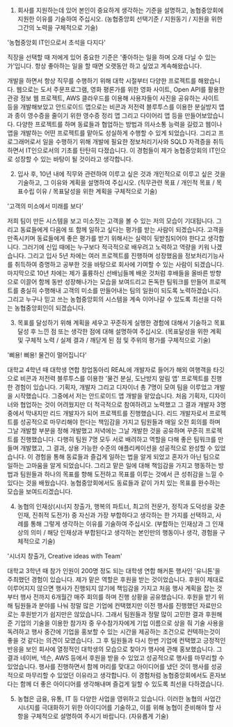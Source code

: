 1. 회사를 지원하는데 있어 본인이 중요하게 생각하는 기준을 설명하고, 농협중앙회에 지원한 이유를 기술하여 주십시오.
(농협중앙회 선택기준 / 지원동기 / 지원을 위한 그간의 노력을 구체적으로 기술)


'농협중앙회 IT인으로서 초석을 다지다'


직장을 선택할 때 저에게 있어 중요한 기준은 '좋아하는 일을 하며 오래 다닐 수 있는가'입니다.
항상 좋아하는 일을 할 때면 오랫동안 하고 싶었고 계속해왔습니다.


개발을 하면서 항상 
직무를 수행하기 위해 대학 시절부터 다양한 프로젝트를 해왔습니다.
웹으로는 도서 주문프로그램, 영화 평론가를 위한 영화 사이트, Open API를 활용한 관광 정보 웹 프로젝트, AWS 클라우드를 이용해 사용자들이 사진을 공유하는 사이트 등을 개발해보았고 안드로이드 앱으로는 비콘과 저전력 블루투스를 이용한 분실방지 앱과 종이 영수증을 줄이기 위한 영수증 정리 앱 그리고 다이어리 앱 등을 만들어보았습니다. 다양한 프로젝트를 하며 동료들과 협업하는 방법과 의사소통 능력을 길렀고 웹이나 앱을 개발하는 어떤 프로젝트를 맡아도 성실하게 수행할 수 있게 되었습니다.
그리고 프로그래머로서 일을 수행하기 위해 개발에 필요한 정보처리기사와 SQLD 자격증을 취득하면서 IT인으로서의 기초를 탄탄히 다졌습니다. 이 경험들이 제가 농협중앙회의 IT인으로 성장할 수 있는 바탕이 될 것이라고 생각합니다.


2. 입사 후, 10년 내에 직무와 관련하여 이루고 싶은 것과 개인적으로 이루고 싶은 것을 기술하고, 그 이유와 계획을 설명하여 주십시오.
 (직무관련 목표 / 개인적 목표 / 목표수립 이유 / 목표달성을 위한 계획을 구체적으로 기술)

'고객의 미소에서 미래를 보다'

저희 팀이 만든 시스템을 보고 미소짓는 고객을 볼 수 있는 저의 모습이 기대됩니다. 그리고 동료들에게 다음에 또 함께 일하고 싶다는 평가를 받는 사람이 되겠습니다.
고객을 만족시키며 동료들에게 좋은 평가를 받기 위해서는 실력이 뒷받침되어야 한다고 생각합니다. 그러기에 신입 때에는 누구보다 적극적으로 배우려고 노력하고 역량을 키워 나겠습니다. 그리고 입사 5년 차에는 여러 프로젝트를 진행하며 성장했음을 정보처리기능사를 취득하여 증명하고 공부한 것을 바탕으로 회사에 기여할 수 있는 사람이 되겠습니다. 마지막으로 10년 차에는 제가 훌륭하신 선배님들께 배운 것처럼 후배들을 올바른 방향으로 이끌어 함께 동반 성장해나가는 모습을 보여드리고 돈독한 팀워크를 만들어 프로젝트를 충실히 수행해내 고객의 미소를 만들어내는 팀의 일원이 되도록 노력하겠습니다. 그리고 누구나 믿고 쓰는 농협중앙회의 시스템을 계속 이어나갈 수 있도록 최선을 다하는 농협중앙회인이 되겠습니다.
 

3. 목표를 달성하기 위해 계획을 세우고 꾸준하게 실행한 경험에 대해서 기술하고 목표 달성 후 느낀 점 또는 생각한 점에 대해 설명하여
 주십시오. (목표달성을 위한 계획 및 구체적 노력 / 실제 결과 / 깨닫게 된 점 및 주위의 평가를 구체적으로 기술)

'삐용! 삐용! 물건이 멀어집니다'

대학교 4학년 때 대학생 연합 창업동아리 REAL에 개발자로 들어가 해외 여행객을 타깃으로 비콘과 저전력 블루투스를 이용한 '물건 분실, 도난방지 알림 앱' 프로젝트를 진행한 경험이 있습니다. 기획자, 개발자 그리고 디자이너 총 7명이 모여 팀을 이루었고 개발을 시작했습니다. 그중에서 저는 안드로이드 앱 개발을 맡았습니다. 처음 기획자, 디자이너와 협업하는 것이 어려웠지만 더 적극적으로 참여하려고 노력했고 그 결과 개발자 3명 중에서 막내지만 리드 개발자가 되어 프로젝트를 진행했습니다. 리드 개발자로서 프로젝트를 성공적으로 마무리해야 한다는 책임감을 가지고 팀원들과 매일 오전 회의를 하며 그날 개발할 부분을 정해 개발했고 저녁에는 그날 개발한 것을 공유하며 꾸준히 프로젝트를 진행했습니다. 다행히 팀원 7명 모두 서로 배려하고 역할을 다해 좋은 팀워크를 만들며 개발했고, 그 결과, 상용 가능한 수준의 애플리케이션을 성공적으로 완성할 수 있었습니다.
이 경험을 통해 동료들과 즐겁게 일하는 법을 알게 되었고 혼자가 아닌 팀으로 일하는 고마움을 알게 되었습니다. 그리고 맡은 일에 대해 책임감을 가지고 행동하는 방법과 팀원들과 하나의 목표를 향해 도전하고 목표를 이루는 것에서 큰 성취감을 느낄 수 있다는 것을 배웠습니다. 농협중앙회에서도 동료들과 같이 가치 있는 목표를 완수하는 모습을 보여드리겠습니다.

4. 농협의 인재상(시너지 창출가, 행복의 파트너, 최고의 전문가, 정직과 도덕성을 갖춘 인재, 진취적 도전가) 중 자신과 가장 부합하다고
생각하는 한 가지를 선택하고, 사례를 통해 그렇게 생각하는 이유를 기술하여 주십시오.
(부합하는 인재상과 그 인재상의 의미 / 해당 인재상과 부합된다고 생각하는 본인만의 행동이나 생각, 경험을 구체적으로 기술)


'시너지 창출가, Creative ideas with Team'

대학교 3학년 때 참가 인원이 200명 정도 되는 대학생 연합 해커톤 행사인 '유니톤'을 주최했던 경험이 있습니다. 제가 맡은 역할은 후원을 받는 것이었습니다. 후원이 제대로 이루어지지 않으면 행사가 진행되지 않기에 책임감을 가지고 처음 행사 계획을 잡는 것부터 행사 전까지 6개월간 매주 회의를 하며 진행 상황을 공유했습니다.
후원을 받기 위해 팀원들과 분야를 나눠 정말 많은 기업에 컨택했지만 이전 행사를 진행했던 자료만으로는 후원받기가 쉽지만은 않았습니다. 그래서 팀원들과 정말 많이 고민한 결과 후원해준 기업의 기술을 이용한 참가자 중 우수참가자에게 기업 이름으로 상을 줘 기술 사용을 독려하고 행사 중간에 기업을 홍보할 수 있는 시간을 제공하는 조건으로 컨텍하는것이 좋을 것 같다는 의견이 모였습니다.
그 후 팀원들과 다시 한번 기업에 컨택했고 긍정적인 반응을 보인 회사에 열정적인 대학생의 모습으로 찾아가 행사에 관해 홍보했습니다. 그 결과 네이버, 넥슨, AWS 등에서 후원을 받을 수 있었고 성공적으로 행사를 마무리할 수 있었습니다.
행사를 진행하면서 함께 머리를 맞대고 아이디어를 냈던 것이 행사를 성공적으로 마무리할 수 있었던 이유라고 생각합니다. 이 경험처럼 농협중앙회에서도 혼자보다는 함께 더 좋은 아이디어를 생각해내며 즐겁게 일할 수 있도록 최선을 다하겠습니다.


5. 농협은 금융, 유통, IT 등 다양한 사업을 영위하고 있습니다. 이러한 농협의 사업간 시너지를 극대화하기 위한 아이디어를 기술하고,
 이를 위해 농협이 준비해야 할 사항을 구체적으로 설명하여 주시기 바랍니다. (자유롭게 기술)


